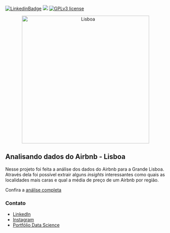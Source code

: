 [![LinkedinBadge](https://img.shields.io/badge/Vinicius%20Boscoa-blue?logo=LinkedIn&link=https://www.linkedin.com/in/vinicius-boscoa/)](https://www.linkedin.com/in/vinicius-boscoa/)
[![](https://img.shields.io/badge/python-3.7+-green.svg)](https://www.python.org/downloads/release/python-365/) 
[![GPLv3 license](https://img.shields.io/badge/License-GPLv3-blue.svg)](http://perso.crans.org/besson/LICENSE.html) 


<p align="center">
  <img src="https://images.unsplash.com/photo-1599069259192-1ce408f17188?ixlib=rb-1.2.1&ixid=MnwxMjA3fDB8MHxwaG90by1wYWdlfHx8fGVufDB8fHx8&auto=format&fit=crop&w=2700&q=80" 
  alt="Lisboa" height="400px" />
</p>


## Analisando dados do Airbnb - Lisboa

Nesse projeto foi feita a análise dos dados do Airbnb para a Grande Lisboa. Através dela foi possível extrair alguns *insights* interessantes como quais as localidades mais caras
e qual a média de preço de um Airbnb por região.

Confira a [análise completa](https://colab.research.google.com/drive/1H1GHthXObl2WxiciECyKtqJFlLK2Qgma?usp=sharing)

### Contato

* [LinkedIn](https://linkedin.com/in/vinicius-boscoa)
* [Instagram](https://instagram.com/viniciusboscoa)
* [Portfólio Data Science](https://github.com/virb30/data_science)
